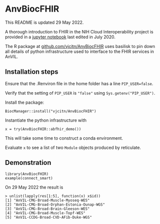 # AnvBiocFHIR

This README is updated 29 May 2022.

A thorough introduction to FHIR in the NIH Cloud Interoperability project is provided in 
a [jupyter notebook](https://github.com/NIH-NCPI/fhir-101/blob/master/FHIR%20101%20-%20Practical%20Guide.ipynb) last edited in July 2020.

The R package at [github.com/vjcitn/AnvBiocFHIR](https://github.com/vjcitn/AnvBiocFHIR) uses basilisk
to pin down all details of python infrastructure used to interface to the FHIR services in AnVIL.

## Installation steps

Ensure that the .Renviron file in the home folder has a line `PIP_USER=false`.

Verify that the setting of `PIP_USER` is `"false"` using `Sys.getenv("PIP_USER")`.

Install the package:

```
BiocManager::install("vjcitn/AnvBiocFHIR")
```

Instantiate the python infrastructure with
```
x = try(AnvBiocFHIR::abfhir_demo()) 
```
This will take some time to construct a conda environment.  

Evaluate `x` to see a list of two `Module` objects produced by reticulate.

## Demonstration

```
library(AnvBiocFHIR)
example(connect_smart)
```

On 29 May 2022 the result is
```
> unlist(lapply(res[1:5], function(x) x$id))
[1] "AnVIL-CMG-Broad-Muscle-Myoseq-WES"       
[2] "AnVIL-CMG-Broad-Orphan-Estonia-Ounap-WGS"
[3] "AnVIL-CMG-Broad-Brain-Gleeson-WES"       
[4] "AnVIL-CMG-Broad-Muscle-Topf-WES"         
[5] "AnVIL-CCDG-Broad-CVD-AFib-Duke-WGS"     
```
